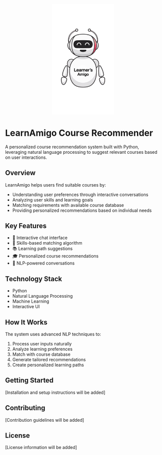 <p align="center">
  <img src="public/learneramigologo1.webp" alt="LearnAmigo Logo" width="200"/>
</p>

# LearnAmigo Course Recommender

A personalized course recommendation system built with Python, leveraging natural language processing to suggest relevant courses based on user interactions.

## Overview

LearnAmigo helps users find suitable courses by:

- Understanding user preferences through interactive conversations
- Analyzing user skills and learning goals
- Matching requirements with available course database
- Providing personalized recommendations based on individual needs

## Key Features

- 💬 Interactive chat interface
- 🎯 Skills-based matching algorithm
- 📚 Learning path suggestions
- 🎓 Personalized course recommendations
- 🤖 NLP-powered conversations

## Technology Stack

- Python
- Natural Language Processing
- Machine Learning
- Interactive UI

## How It Works

The system uses advanced NLP techniques to:

1. Process user inputs naturally
2. Analyze learning preferences
3. Match with course database
4. Generate tailored recommendations
5. Create personalized learning paths

## Getting Started

[Installation and setup instructions will be added]

## Contributing

[Contribution guidelines will be added]

## License

[License information will be added]
